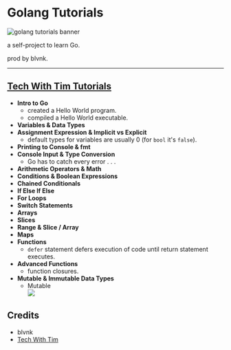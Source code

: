 # Golang Tutorials

![golang tutorials banner](https://imgur.com/bwDNJZq.png)

a self-project to learn Go.

prod by blvnk.

---

## [Tech With Tim Tutorials](https://www.youtube.com/playlist?list=PLzMcBGfZo4-mtY_SE3HuzQJzuj4VlUG0q)

- **Intro to Go**
  - created a Hello World program.
  - compiled a Hello World executable.
- **Variables & Data Types**
- **Assignment Expression & Implicit vs Explicit**
  - default types for variables are usually 0 (for `bool` it's `false`).
- **Printing to Console & fmt**
- **Console Input & Type Conversion**
  - Go has to catch every error . . .
- **Arithmetic Operators & Math**
- **Conditions & Boolean Expressions**
- **Chained Conditionals**
- **If Else If Else**
- **For Loops**
- **Switch Statements**
- **Arrays**
- **Slices**
- **Range & Slice / Array**
- **Maps**
- **Functions**
  - `defer` statement defers execution of code until return statement executes.
- **Advanced Functions**
  - function closures.
- **Mutable & Immutable Data Types**
  - Mutable\
    ![](https://i.imgur.com/uZ5yvtJ.png)

## Credits

- blvnk
- [Tech With Tim](https://www.youtube.com/channel/UC4JX40jDee_tINbkjycV4Sg)
